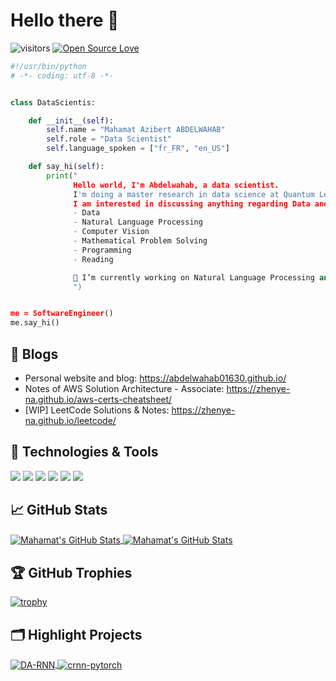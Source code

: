 

# Hello there 👋

![visitors](https://visitor-badge.laobi.icu/badge?page_id=zhenye-na.zhenye-na)
[![Open Source Love](https://badges.frapsoft.com/os/v1/open-source.svg?v=102)](https://github.com/ellerbrock/open-source-badge/)


```python
#!/usr/bin/python
# -*- coding: utf-8 -*-


class DataScientis:

    def __init__(self):
        self.name = "Mahamat Azibert ABDELWAHAB"
        self.role = "Data Scientist"
        self.language_spoken = ["fr_FR", "en_US"]

    def say_hi(self):
        print("
              Hello world, I'm Abdelwahab, a data scientist. 
              I'm doing a master research in data science at Quantum Leap Africa (QLA), Rwanda.
              I am interested in discussing anything regarding Data and ML/Deep Learning. I am passionate about:
              - Data
              - Natural Language Processing
              - Computer Vision
              - Mathematical Problem Solving
              - Programming
              - Reading

              🔭 I’m currently working on Natural Language Processing and Computer Vision 
              ")


me = SoftwareEngineer()
me.say_hi()
```

## 📝 Blogs

- Personal website and blog: https://abdelwahab01630.github.io/
- Notes of AWS Solution Architecture - Associate: https://zhenye-na.github.io/aws-certs-cheatsheet/
- [WIP] LeetCode Solutions & Notes: https://zhenye-na.github.io/leetcode/


## 🔧 Technologies & Tools

![](https://img.shields.io/badge/OS-Linux-informational?style=flat&logo=linux&logoColor=white&color=6aa6f8)
![](https://img.shields.io/badge/Editor-VS_Code-informational?style=flat&logo=visual-studio-code&logoColor=white&color=6aa6f8)
![](https://img.shields.io/badge/Code-Python-informational?style=flat&logo=python&logoColor=white&color=6aa6f8)
![](https://img.shields.io/badge/Code-JavaScript-informational?style=flat&logo=javascript&logoColor=white&color=6aa6f8)
![](https://img.shields.io/badge/Shell-Bash-informational?style=flat&logo=gnu-bash&logoColor=white&color=6aa6f8)
![](https://img.shields.io/badge/Tools-PostgreSQL-informational?style=flat&logo=postgresql&logoColor=white&color=6aa6f8)

## &#x1f4c8; GitHub Stats

<a href="https://github.com/abdelwahab01630/">
  <img align="center" src="https://github-readme-stats.vercel.app/api/top-langs/?username=abdelwahab01630&hide=c%2B%2B,c,python,assembly&title_color=6aa6f8&text_color=8a919a&icon_color=6aa6f8&bg_color=22272e" alt="Mahamat's GitHub Stats" />
</a>

<a href="https://github.com/abdelwahab01630/Zhenye-Na">
  <img align="center" src="https://github-readme-stats.vercel.app/api?username=abdelwahab01630&show_icons=true&line_height=27&count_private=true&title_color=6aa6f8&text_color=8a919a&icon_color=6aa6f8&bg_color=22272e" alt="Mahamat's GitHub Stats" />
</a>

## 🏆 GitHub Trophies

[![trophy](https://github-profile-trophy.vercel.app/?username=abdelwahab01630&theme=nord&column=7)](https://github.com/ryo-ma/github-profile-trophy)


## 🗂️ Highlight Projects

<a href="https://github.com/abdelwahab01630/DA-RNN">
  <img align="center" src="https://github-readme-stats.vercel.app/api/pin/?username=abdelwahab01630&repo=CNN-for-Breast-Cancer-IDC-&show_icons=true&line_height=27&title_color=6aa6f8&text_color=8a919a&icon_color=6aa6f8&bg_color=22272e" alt="DA-RNN" />
</a>

<a href="https://github.com/abdelwahab01630/crnn-pytorch">
  <img align="center" src="https://github-readme-stats.vercel.app/api/pin/?username=abdelwahab01630&repo=Diploma-Generator-with-FPDF&show_icons=true&line_height=27&title_color=6aa6f8&text_color=8a919a&icon_color=6aa6f8&bg_color=22272e" alt="crnn-pytorch" />
</a>
